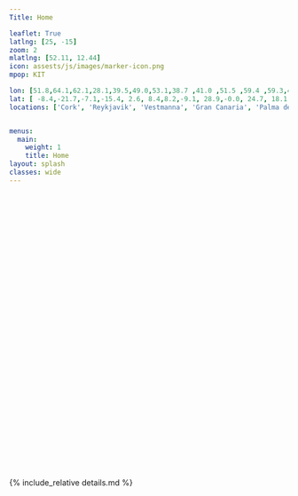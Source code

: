 ```yaml
---
Title: Home

leaflet: True
latlng: [25, -15]
zoom: 2
mlatlng: [52.11, 12.44]
icon: assests/js/images/marker-icon.png
mpop: KIT

lon: [51.8,64.1,62.1,28.1,39.5,49.0,53.1,38.7 ,41.0 ,51.5 ,59.4 ,59.3,40.6,30.5,-33.9,59.8, 46.679, 47.6842]
lat: [ -8.4,-21.7,-7.1,-15.4, 2.6, 8.4,8.2,-9.1, 28.9,-0.0, 24.7, 18.1 , -111.8 ,-96.3 , 18.5 ,30.3, 21, 17.6344]
locations: ['Cork', 'Reykjavik', 'Vestmanna', 'Gran Canaria', 'Palma de Mallorca','Karlsruhe','Oldenburg','Lisbon', 'Istanbul', 'London', 'Tallinn', 'Stockholm', 'Salt Lake City', 'College Station', 'Cape Town', 'St Petersburg', 'Békéscsaba', 'Győr']


menus:
  main:
    weight: 1
    title: Home
layout: splash
classes: wide
---
```



<style type="text/css">
#map {
	width:100%;
	height:500px;
}
.info {
    padding: 6px 8px;
    font: 14px/16px Arial, Helvetica, sans-serif;
    background: white;
    background: rgba(255,255,255,0.8);
    box-shadow: 0 0 15px rgba(0,0,0,0.2);
    border-radius: 5px;
}
.info h9 {
    margin: 0 0 5px;
    color: #000000;
}
</style>

<div id="map" class="leafmap"></div>

<script type="text/javascript" src="assets/GeoJSON/WesternInterconnection.js"></script>
<script type="text/javascript" src="assets/GeoJSON/TexasInterconnection.js"></script>


<script>

var viirs = 'VIIRS_SNPP_CorrectedReflectance_TrueColor';

var basemap = {
  'OpenStreetMap': L.tileLayer('https://{s}.tile.openstreetmap.org/{z}/{x}/{y}.png', {
    'attribution': '&copy; <a href="https://osmlab.github.io/attribution-mark/copyright/?name={{ site.title }}">OpenStreetMap</a> contributors, <a href="https://creativecommons.org/licenses/by-sa/2.0/">CC-BY-SA</a>',
    'minZoom': 2,
    'maxZoom': 19
  })
};


var Cork     	      = L.marker([ 51.8, -8.4  ]).bindPopup('Cork'),
    Reykjavik     	= L.marker([ 64.1, -21.7 ]).bindPopup('Reykjavik'),
    Vestmanna     	= L.marker([ 62.1, -7.1  ]).bindPopup('Vestmanna'),
    GranCanaria     = L.marker([ 28.1, -15.4 ]).bindPopup('Gran Canaria'),
    PalmaMallorca 	= L.marker([ 39.5,  2.6  ]).bindPopup('Palma de Mallorca'),
    Karlsruhe     	= L.marker([ 49.0,  8.4  ]).bindPopup('Karlsruhe'),
    Oldenburg     	= L.marker([ 53.1,  8.2  ]).bindPopup('Oldenburg'),
    Lisbon        	= L.marker([ 38.7, -9.1  ]).bindPopup('Lisbon'),
    Istanbul      	= L.marker([ 41.0,  28.9 ]).bindPopup('Istanbul'),
    London        	= L.marker([ 51.5, -0.00 ]).bindPopup('London'),
    Tallinn       	= L.marker([ 59.4,  24.7 ]).bindPopup('Tallinn'),
    Stockholm     	= L.marker([ 59.3,  18.1 ]).bindPopup('Stockholm'),
    SaltLake        = L.marker([ 40.6,-111.8 ]).bindPopup('Salt Lake City'),
    College        	= L.marker([ 30.5, -96.3 ]).bindPopup('College Station'),
    CapeTown        = L.marker([-33.9,  18.5 ]).bindPopup('Cape Town'),
    StPetersburg    = L.marker([ 59.8,  30.3 ]).bindPopup('St Petersburg'),
    Bekescsaba     	= L.marker([ 46.6,  21.0 ]).bindPopup('Békéscsaba'),
    Gyor          	= L.marker([ 47.6,  17.6 ]).bindPopup('Győr');


var Europe = L.layerGroup([Cork, Reykjavik, Vestmanna, GranCanaria, PalmaMallorca, Karlsruhe, Oldenburg, Lisbon, Istanbul, London, Tallinn, Stockholm]);

var NorthAmerica = L.layerGroup([SaltLake, College]);

var Africa = L.layerGroup([CapeTown]);


var overlayMaps = {
    "<span style='color: black'>Europe</span>": Europe,
		"<span style='color: black'>North America</span>": NorthAmerica,
		"<span style='color: black'>Africa</span>": Africa
};


var map = L.map('map', {
  'center': [25, -5],
  'zoom': 2,
  'layers': [basemap.OpenStreetMap, Europe, NorthAmerica, Africa]
});


L.control.layers(basemap, overlayMaps).addTo(map);

// Power-grids

function style(feature) {
    return {
        fillColor: feature.colour,
        weight: 0,
        fillOpacity: 0.7
    };
}



var info = L.control();

info.onAdd = function (map) {
    this._div = L.DomUtil.create('div', 'info'); // create a div with a class "info"
    this.update();
    return this._div;
};

// method that we will use to update the control based on feature properties passed
info.update = function (props) {
    this._div.innerHTML = '<h9>Synchronous Areas</h9><br />' +  (props ?
        '<b><h9>' + props.name + '</h9></b><br />'
        : '<h9>Hover over a power-grid</h9>');
};



function highlightFeature(e) {
		var layer = e.target;
    info.update(layer.feature.properties);
}

function resetHighlight(e) {
    info.update();
}

function onEachFeature(feature, layer) {
    layer.on({
        mouseover: highlightFeature,
        mouseout: resetHighlight
    });
}




L.geoJson(WesternInterconnectionGeo, {style: style, onEachFeature: onEachFeature}).addTo(map);
L.geoJson(TexasInterconnectionGeo, {style: style, onEachFeature: onEachFeature}).addTo(map);

info.addTo(map);

</script>


{% include_relative details.md %}

